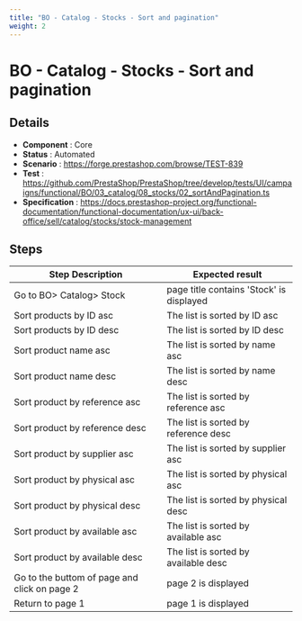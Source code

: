 ```yaml
---
title: "BO - Catalog - Stocks - Sort and pagination"
weight: 2
---
```


# BO - Catalog - Stocks - Sort and pagination
## Details
* **Component** : Core
* **Status** : Automated
* **Scenario** : https://forge.prestashop.com/browse/TEST-839
* **Test** : https://github.com/PrestaShop/PrestaShop/tree/develop/tests/UI/campaigns/functional/BO/03_catalog/08_stocks/02_sortAndPagination.ts
* **Specification** : https://docs.prestashop-project.org/functional-documentation/functional-documentation/ux-ui/back-office/sell/catalog/stocks/stock-management

## Steps
| Step Description | Expected result |
| ----- | ----- |
| Go to BO> Catalog> Stock | page title contains 'Stock' is displayed |
| Sort products by ID asc | The list is sorted by ID asc |
| Sort products by ID desc | The list is sorted by ID desc |
| Sort product name asc | The list is sorted by name asc |
| Sort product name desc | The list is sorted by name desc |
| Sort product by reference asc | The list is sorted by reference asc |
| Sort product by reference desc | The list is sorted by reference desc |
| Sort product by supplier asc | The list is sorted by supplier asc |
| Sort product by physical asc | The list is sorted by physical asc |
| Sort product by physical desc | The list is sorted by physical desc |
| Sort product by available asc | The list is sorted by available asc |
| Sort product by available desc | The list is sorted by available desc |
| Go to the buttom of page and click on page 2 | page 2 is displayed |
| Return to page 1 | page 1 is displayed |
